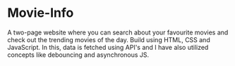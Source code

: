 # Movie-Info
A two-page website where you can search about your favourite movies and check out the trending movies of the day. Build using HTML, CSS and JavaScript. In this, data is fetched using API's and I have also utilized concepts like debouncing and asynchronous JS.
